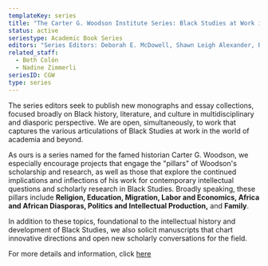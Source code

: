 ```yaml
---
templateKey: series
title: "The Carter G. Woodson Institute Series: Black Studies at Work in the World"
status: active
seriestype: Academic Book Series
editors: "Series Editors: Deborah E. McDowell, Shawn Leigh Alexander, Robert T. Vinson"
related_staff:
  - Beth Colón
  - Nadine Zimmerli
seriesID: CGW
type: series
---
```

The series editors seek to publish new monographs and essay collections, focused broadly on Black history, literature, and culture in multidisciplinary and diasporic perspective.  We are open, simultaneously, to work that captures the various articulations of Black Studies at work in the world of academia and beyond.

As ours is a series named for the famed historian Carter G. Woodson, we especially encourage projects that engage the "pillars" of Woodson's scholarship and research, as well as those that explore the continued implications and inflections of his work for contemporary intellectual questions and scholarly research in Black Studies. Broadly speaking, these pillars include **Religion, Education, Migration, Labor and Economics, Africa and African Diasporas, Politics and Intellectual Production,** and **Family**.

In addition to these topics, foundational to the intellectual history and development of Black Studies, we also solicit manuscripts that chart innovative directions and open new scholarly conversations for the field.

For more details and information, click [here]("../../../../Woodson_Series_Mission_Statement.docx)